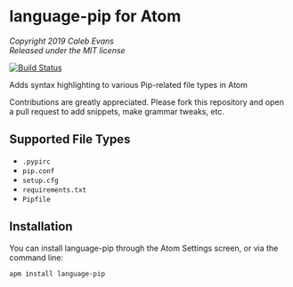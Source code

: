 # language-pip for Atom

*Copyright 2019 Caleb Evans*  
*Released under the MIT license*

[![Build Status](https://travis-ci.com/caleb531/language-pip.svg?branch=master)](https://travis-ci.com/caleb531/language-pip)

Adds syntax highlighting to various Pip-related file types in Atom

Contributions are greatly appreciated. Please fork this repository and open a
pull request to add snippets, make grammar tweaks, etc.

## Supported File Types

- `.pypirc`
- `pip.conf`
- `setup.cfg`
- `requirements.txt`
- `Pipfile`

## Installation

You can install language-pip through the Atom Settings screen, or via the
command line:

```
apm install language-pip
```
